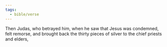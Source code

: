 ```yaml
---
tags:
  - bible/verse
---
```

Then Judas, who betrayed him, when he saw that Jesus was condemned, felt remorse, and brought back the thirty pieces of silver to the chief priests and elders,